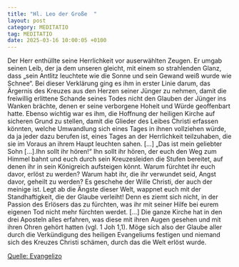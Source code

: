 ```yaml
---
title: "Hl. Leo der Große  "
layout: post
category: MEDITATIO
tag: MEDITATIO
date: 2025-03-16 10:00:05 +0100
---
```

Der Herr enthüllte seine Herrlichkeit vor auserwählten Zeugen. Er umgab seinen Leib, der ja dem unseren gleicht, mit einem so strahlenden Glanz, dass „sein Antlitz leuchtete wie die Sonne und sein Gewand weiß wurde wie Schnee“. Bei dieser Verklärung ging es ihm in erster Linie darum, das Ärgernis des Kreuzes aus den Herzen seiner Jünger zu nehmen, damit die freiwillig erlittene Schande seines Todes nicht den Glauben der Jünger ins Wanken brächte, denen er seine verborgene Hoheit und Würde geoffenbart hatte.<!--more-->
Ebenso wichtig war es ihm, die Hoffnung der heiligen Kirche auf sicheren Grund zu stellen, damit die Glieder des Leibes Christi erfassen könnten, welche Umwandlung sich eines Tages in ihnen vollziehen würde, da ja jeder dazu berufen ist, eines Tages an der Herrlichkeit teilzuhaben, die sie im Voraus an ihrem Haupt leuchten sahen. [...]
„Das ist mein geliebter Sohn [...].Ihn sollt ihr hören!“ Ihn sollt ihr hören, der euch den Weg zum Himmel bahnt und euch durch sein Kreuzesleiden die Stufen bereitet, auf denen ihr in sein Königreich aufsteigen könnt. Warum fürchtet ihr euch davor, erlöst zu werden? Warum habt ihr, die ihr verwundet seid, Angst davor, geheilt zu werden? Es geschehe der Wille Christi, der auch der meinige ist. Legt ab die Ängste dieser Welt, wappnet euch mit der Standhaftigkeit, die der Glaube verleiht! Denn es ziemt sich nicht, in der Passion des Erlösers das zu fürchten, was ihr mit seiner Hilfe bei eurem eigenen Tod nicht mehr fürchten werdet. [...]
Die ganze Kirche hat in den drei Aposteln alles erfahren, was diese mit ihren Augen gesehen und mit ihren Ohren gehört hatten (vgl. 1 Joh 1,1). Möge sich also der Glaube aller durch die Verkündigung des heiligen Evangeliums festigen und niemand sich des Kreuzes Christi schämen, durch das die Welt erlöst wurde.     

[Quelle: Evangelizo](https://evangeliumtagfuertag.org/DE/gospel)
